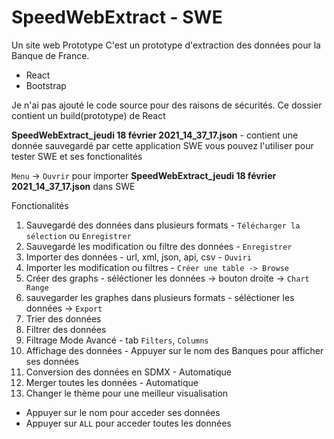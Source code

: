 # SpeedWebExtract - SWE
Un site web Prototype
C'est un prototype d'extraction des données pour la Banque de France.

  * React
  * Bootstrap

Je n'ai pas ajouté le code source pour des raisons de sécurités.
Ce dossier contient un build(prototype) de React

**SpeedWebExtract_jeudi 18 février 2021_14_37_17.json** - contient une donnée sauvegardé par cette application SWE
vous pouvez l'utiliser pour tester SWE et ses fonctionalités

``Menu`` -> ``Ouvrir`` pour importer **SpeedWebExtract_jeudi 18 février 2021_14_37_17.json** dans SWE

Fonctionalités
1. Sauvegardé des données dans plusieurs formats - ``Télécharger la sélection`` ou ``Enregistrer``
2. Sauvegardé les modification ou filtre des données - ``Enregistrer``
3. Importer des données - url, xml, json, api, csv - ``Ouviri``
4. Importer les modification ou filtres - ``Créer une table -> Browse``
5. Créer des graphs - séléctioner les données -> bouton droite -> ``Chart Range`` 
6. sauvegarder les graphes dans plusieurs formats - séléctioner les données -> ``Export``
7. Trier des données 
8. Filtrer des données
9. Filtrage Mode Avancé - tab ``Filters``, ``Columns``
10. Affichage des données - Appuyer sur le nom des Banques pour afficher ses données
11. Conversion des données en SDMX - Automatique
12. Merger toutes les données - Automatique
13. Changer le thème pour une meilleur visualisation

* Appuyer sur le nom pour acceder ses données 
* Appuyer sur ``ALL`` pour acceder toutes les données

